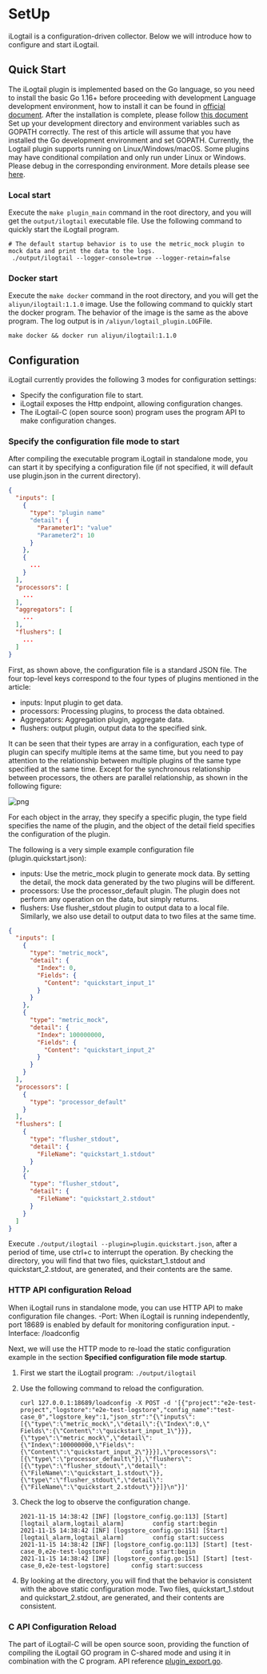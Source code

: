 # SetUp

iLogtail is a configuration-driven collector. Below we will introduce how to configure and start iLogtail.

## Quick Start

The iLogtail plugin is implemented based on the Go language, so you need to install the basic Go 1.16+ before
proceeding with development Language development environment, how to install it can be found
in [official document](https://golang.org/doc/install). After the installation is
complete, please follow [this document](https://golang.org/doc/code#Organization)
Set up your development directory and environment variables such as GOPATH correctly. The rest of this article will
assume that you have installed the Go development environment and set GOPATH. Currently, the Logtail plugin supports
running on Linux/Windows/macOS. Some plugins may have conditional compilation and only run under Linux or Windows.
Please debug in the corresponding environment. More details please see [here](../guides/How-to-do-manual-test.md).

### Local start

Execute the `make plugin_main` command in the root directory, and you will get the `output/ilogtail` executable file. Use the
following command to quickly start the iLogtail program.

```shell
# The default startup behavior is to use the metric_mock plugin to mock data and print the data to the logs.
 ./output/ilogtail --logger-console=true --logger-retain=false
```

### Docker start

Execute the `make docker` command in the root directory, and you will get the `aliyun/ilogtail:1.1.0` image. Use the
following command to quickly start the docker program. The behavior of the image is the same as the above program. The
log output is in `/aliyun/logtail_plugin.LOG`File.

```shell
make docker && docker run aliyun/ilogtail:1.1.0
```

## Configuration

iLogtail currently provides the following 3 modes for configuration settings:

- Specify the configuration file to start.
- iLogtail exposes the Http endpoint, allowing configuration changes.
- The iLogtail-C (open source soon) program uses the program API to make configuration changes.

### Specify the configuration file mode to start

After compiling the executable program iLogtail in standalone mode, you can start it by specifying a configuration
file (if not specified, it will default use plugin.json in the current directory).

```json
{
  "inputs": [
    {
      "type": "plugin name"
      "detail": {
        "Parameter1": "value"
        "Parameter2": 10
      }
    },
    {
      ...
    }
  ],
  "processors": [
    ...
  ],
  "aggregators": [
    ...
  ],
  "flushers": [
    ...
  ]
}
```

First, as shown above, the configuration file is a standard JSON file. The four top-level keys correspond to the four
types of plugins mentioned in the article:

- inputs: Input plugin to get data.
- processors: Processing plugins, to process the data obtained.
- Aggregators: Aggregation plugin, aggregate data.
- flushers: output plugin, output data to the specified sink.

It can be seen that their types are array  in a configuration, each type of plugin can specify multiple items at the
same time, but you need to pay attention to the relationship between multiple plugins of the same type specified at the
same time. Except for the synchronous relationship between processors, the others are parallel relationship, as shown in
the following figure:

![png](https://sls-opensource.oss-us-west-1.aliyuncs.com/ilogtail/logtail-libPluginBase.png?versionId=CAEQMxiBgIDM6YCk6BciIDBjYmVkZjQ2Yjg5NzQwY2NhZjI4MmFmZDA2M2MwZTU2)

For each object in the array, they specify a specific plugin, the type field specifies the name of the plugin, and the
object of the detail field specifies the configuration of the plugin.

The following is a very simple example configuration file (plugin.quickstart.json):

- inputs: Use the metric_mock plugin to generate mock data. By setting the detail, the mock data generated by the two
  plugins will be different.
- processors: Use the processor_default plugin. The plugin does not perform any operation on the data, but simply
  returns.
- flushers: Use flusher_stdout plugin to output data to a local file. Similarly, we also use detail to output data to
  two files at the same time.

```json
{
  "inputs": [
    {
      "type": "metric_mock",
      "detail": {
        "Index": 0,
        "Fields": {
          "Content": "quickstart_input_1"
        }
      }
    },
    {
      "type": "metric_mock",
      "detail": {
        "Index": 100000000,
        "Fields": {
          "Content": "quickstart_input_2"
        }
      }
    }
  ],
  "processors": [
    {
      "type": "processor_default"
    }
  ],
  "flushers": [
    {
      "type": "flusher_stdout",
      "detail": {
        "FileName": "quickstart_1.stdout"
      }
    },
    {
      "type": "flusher_stdout",
      "detail": {
        "FileName": "quickstart_2.stdout"
      }
    }
  ]
}
```

Execute `./output/ilogtail --plugin=plugin.quickstart.json`, after a period of time, use ctrl+c to interrupt the operation.
By checking the directory, you will find that two files, quickstart_1.stdout and quickstart_2.stdout, are generated, and
their contents are the same.

### HTTP API configuration Reload

When iLogtail runs in standalone mode, you can use HTTP API to make configuration file changes. -Port: When iLogtail is
running independently, port 18689 is enabled by default for monitoring configuration input. -Interface: /loadconfig

Next, we will use the HTTP mode to re-load the static configuration example in the section **Specified configuration
file mode startup**.

1. First we start the iLogtail program: `./output/ilogtail`
2. Use the following command to reload the configuration.

    ```shell
    curl 127.0.0.1:18689/loadconfig -X POST -d '[{"project":"e2e-test-project","logstore":"e2e-test-logstore","config_name":"test-case_0","logstore_key":1,"json_str":"{\"inputs\":[{\"type\":\"metric_mock\",\"detail\":{\"Index\":0,\"
    Fields\":{\"Content\":\"quickstart_input_1\"}}},{\"type\":\"metric_mock\",\"detail\":{\"Index\":100000000,\"Fields\":{\"Content\":\"quickstart_input_2\"}}}],\"processors\":[{\"type\":\"processor_default\"}],\"flushers\":[{\"type\":\"flusher_stdout\",\"detail\":{\"FileName\":\"quickstart_1.stdout\"}},{\"type\":\"flusher_stdout\",\"detail\":{\"FileName\":\"quickstart_2.stdout\"}}]}\n"}]'
    ```

3. Check the log to observe the configuration change.

    ```log
    2021-11-15 14:38:42 [INF] [logstore_config.go:113] [Start] [logtail_alarm,logtail_alarm]        config start:begin      
    2021-11-15 14:38:42 [INF] [logstore_config.go:151] [Start] [logtail_alarm,logtail_alarm]        config start:success    
    2021-11-15 14:38:42 [INF] [logstore_config.go:113] [Start] [test-case_0,e2e-test-logstore]      config start:begin      
    2021-11-15 14:38:42 [INF] [logstore_config.go:151] [Start] [test-case_0,e2e-test-logstore]      config start:success
    ```

4. By looking at the directory, you will find that the behavior is consistent with the above static configuration mode.
   Two files, quickstart_1.stdout and quickstart_2.stdout, are generated, and their contents are consistent.

### C API Configuration Reload

The part of iLogtail-C will be open source soon, providing the function of compiling the iLogtail GO program in C-shared
mode and using it in combination with the C program. API reference [plugin_export.go](../../../plugin_main/plugin_export.go).
